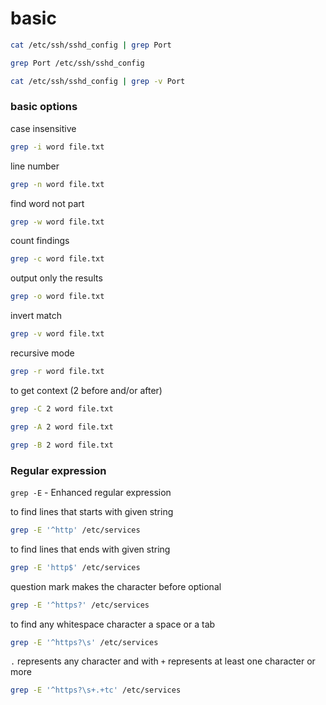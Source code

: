 # basic
```bash
cat /etc/ssh/sshd_config | grep Port
```
```bash
grep Port /etc/ssh/sshd_config
```

```bash
cat /etc/ssh/sshd_config | grep -v Port
```
### basic options
case insensitive
```bash
grep -i word file.txt
```
line number
```bash
grep -n word file.txt
```
find word not part
```bash
grep -w word file.txt
```
count findings
```bash
grep -c word file.txt
```
output only the results
```bash
grep -o word file.txt
```
invert match
```bash
grep -v word file.txt
```
recursive mode
```bash
grep -r word file.txt
```
to get context (2 before and/or after)
```bash
grep -C 2 word file.txt
```
```bash
grep -A 2 word file.txt
```
```bash
grep -B 2 word file.txt
```
### Regular expression

`grep -E` - Enhanced regular expression

to find lines that starts with given string
```bash
grep -E '^http' /etc/services
```
to find lines that ends with given string
```bash
grep -E 'http$' /etc/services
```
question mark makes the character before optional
```bash
grep -E '^https?' /etc/services
```
to find any whitespace character a space or a tab
```bash
grep -E '^https?\s' /etc/services
```
`.` represents any character and with `+` represents at least one character or more
```bash
grep -E '^https?\s+.+tc' /etc/services
```
